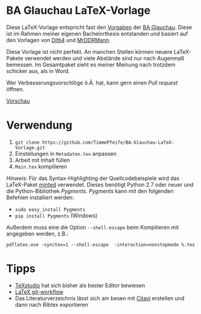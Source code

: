 # BA Glauchau LaTeX-Vorlage
Diese LaTeX-Vorlage entspricht fast den [Vorgaben](https://www.ba-glauchau.de/downloads/id/92/Hinweise%20zur%20Anfertigung%20von%20wissenschaftlichen%20Arbeiten.pdf) der [BA Glauchau](https://ba-glauchau.de/). Diese ist im Rahmen meiner eigenen Bachelorthesis entstanden und basiert auf den Vorlagen von [Ditti4](https://github.com/Ditti4/ba-gc-latex-vorlagen) und [MrDDRMann](https://github.com/MrDDRMann/LatexVorlage-Ba-Glauchau).

Diese Vorlage ist nicht perfekt. An manchen Stellen können neuere LaTeX-Pakete verwendet werden und viele Abstände sind nur nach Augenmaß bemessen. Im Gesamtpaket sieht es meiner Meinung nach trotzdem schicker aus, als in Word.

Wer Verbesserungsvorschlöge ö.Ä. hat, kann gern einen *Pull request* öffnen.

[Vorschau](Main.pdf)

# Verwendung
1. `git clone https://github.com/TimmePfeife/BA-Glauchau-LaTeX-Vorlage.git`
2. Einstellungen in `Metadaten.tex` anpassen
3. Arbeit mit Inhalt füllen
4. `Main.tex` kompilieren

*Hinweis:* Für das Syntax-Highlighting der Quellcodebeispiele wird das LaTeX-Paket [minted](https://ctan.org/pkg/minted?lang=de) verwendet. Dieses benötigt Python 2.7 oder neuer und die Python-Bibliothek *Pygments*. *Pygments* kann mit den folgenden Befehlen installiert werden:

- `sudo easy_install Pygments`
- `pip install Pygments` (Windows)

Außerdem muss eine die Option `--shell-escape` beim Kompilieren mit angegeben werden, z.B.:

`pdflatex.exe -synctex=1 --shell-escape  -interaction=nonstopmode %.tex`

# Tipps
- [TeXstudio](https://www.texstudio.org/) hat sich bisher als bester Editor bewiesen
- [LaTeX git-workflow](https://stackoverflow.com/a/6190412/6671811)
- Das Literaturverzeichnis lässt sich am besen mit [Citavi](https://www.citavi.com/de) erstellen und dann nach Bibtex exportieren
